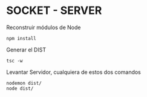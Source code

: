 
# SOCKET - SERVER

Reconstruir módulos de Node

```
npm install
```

Generar el DIST
```
tsc -w
```

Levantar Servidor, cualquiera de estos dos comandos
```
nodemon dist/
node dist/
```

